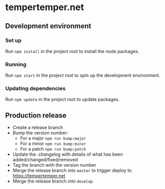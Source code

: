 # tempertemper.net


## Development environment

### Set up
Run `npm install` in the project root to install the node packages.

### Running
Run `npm start` in the project root to spin up the development environment.

### Updating dependencies
Run `npm update` in the project root to update packages.


## Production release

- Create a release branch
- Bump the version number:
    - For a major  `npm run bump:major`
    - For a minor  `npm run bump:minor`
    - For a patch  `npm run bump:patch`
- Update the .changelog with details of what has been added/changed/fixed/removed
- Tag the branch with the version number
- Merge the release branch into `master` to trigger deploy to https://tempertemper.net
- Merge the release branch into `develop`
